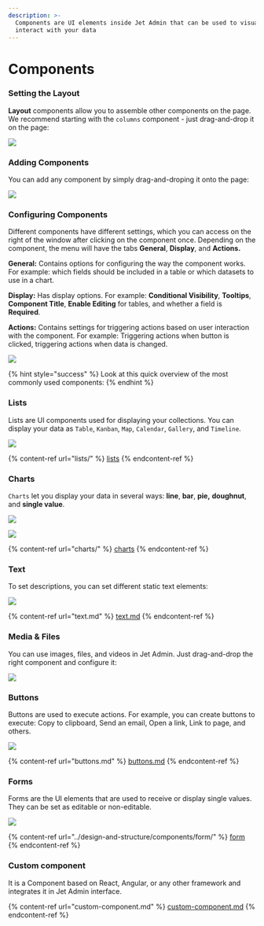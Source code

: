 ```yaml
---
description: >-
  Components are UI elements inside Jet Admin that can be used to visualize and
  interact with your data
---
```


# Components

### Setting the Layout

**Layout** components allow you to assemble other components on the page. We recommend starting with the `columns` component - just drag-and-drop it on the page:

![](../../.gitbook/assets/Components3.gif)

### Adding Components

You can add any component by simply drag-and-droping it onto the page:

![](../../.gitbook/assets/Components1.gif)

### Configuring Components

Different components have different settings, which you can access on the right of the window after clicking on the component once. Depending on the component, the menu will have the tabs **General**, **Display**, and **Actions.**

**General:** Contains options for configuring the way the component works. For example: which fields should be included in a table or which datasets to use in a chart.

**Display:** Has display options. For example: **Conditional Visibility**, **Tooltips**, **Component Title**, **Enable Editing** for tables, and whether a field is **Required**.&#x20;

**Actions:** Contains settings for triggering actions based on user interaction with the component. For example: Triggering actions when button is clicked, triggering actions when data is changed.

![](../../.gitbook/assets/Components10.gif)

{% hint style="success" %}
Look at this quick overview of the most commonly used components:
{% endhint %}

### Lists

Lists are UI components used for displaying your collections. You can display your data as `Table`, `Kanban`, `Map`, `Calendar`, `Gallery`, and `Timeline`.

![](<../../.gitbook/assets/image (795).png>)

{% content-ref url="lists/" %}
[lists](lists/)
{% endcontent-ref %}

### Charts

`Charts` let you display your data in several ways: **line**, **bar**, **pie,** **doughnut**, and **single value**.

![](<../../.gitbook/assets/image (798).png>)

![](<../../.gitbook/assets/image (796).png>)

{% content-ref url="charts/" %}
[charts](charts/)
{% endcontent-ref %}

### Text

To set descriptions, you can set different static text elements:

![](<../../.gitbook/assets/image (860).png>)

{% content-ref url="text.md" %}
[text.md](text.md)
{% endcontent-ref %}

### Media & Files

You can use images, files, and videos in Jet Admin. Just drag-and-drop the right component and configure it:

![](../../.gitbook/assets/Components2.gif)

### Buttons

Buttons are used to execute actions. For example, you can create buttons to execute: Copy to clipboard, Send an email, Open a link, Link to page, and others.

![](<../../.gitbook/assets/image (861).png>)

{% content-ref url="buttons.md" %}
[buttons.md](buttons.md)
{% endcontent-ref %}

### Forms

Forms are the UI elements that are used to receive or display single values. They can be set as editable or non-editable.

![](../../.gitbook/assets/Components4.gif)

{% content-ref url="../design-and-structure/components/form/" %}
[form](../design-and-structure/components/form/)
{% endcontent-ref %}

### Custom component

It is a Component based on React, Angular, or any other framework and integrates it in Jet Admin interface.

{% content-ref url="custom-component.md" %}
[custom-component.md](custom-component.md)
{% endcontent-ref %}
